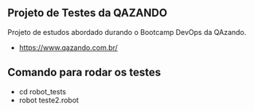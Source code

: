 ## Projeto de Testes da QAZANDO
Projeto de estudos abordado durando o Bootcamp DevOps da QAzando.
- https://www.qazando.com.br/

## Comando para rodar os testes

- cd robot_tests
- robot teste2.robot
